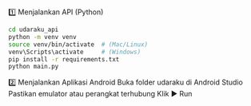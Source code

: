 1️⃣ Menjalankan API (Python)
```bash
cd udaraku_api
python -m venv venv
source venv/bin/activate  # (Mac/Linux)
venv\Scripts\activate     # (Windows)
pip install -r requirements.txt
python main.py
```
2️⃣ Menjalankan Aplikasi Android
Buka folder udaraku di Android Studio
Pastikan emulator atau perangkat terhubung
Klik ▶️ Run
